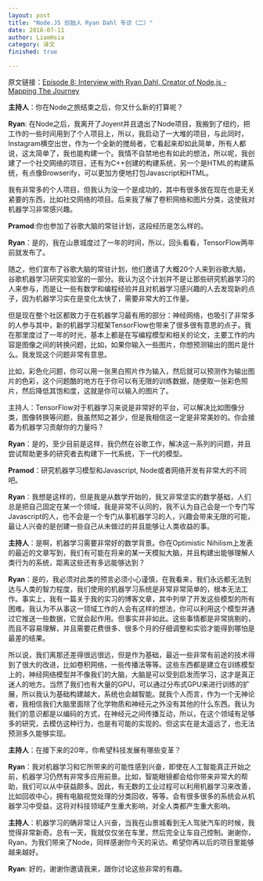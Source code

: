 ```yaml
---
layout: post
title: "Node.JS 创始人 Ryan Dahl 专访（二）"
date: 2018-07-11
author: LiamHsia
category: 译文
finished: true

---
```



原文链接：[Episode 8: Interview with Ryan Dahl, Creator of Node.js - Mapping The Journey](https://www.mappingthejourney.com/single-post/2017/08/31/episode-8-interview-with-ryan-dahl-creator-of-nodejs/)

**主持人**：你在Node之旅结束之后，你又什么新的打算呢？

**Ryan**: 在Node之后，我离开了Joyent并且退出了Node项目，我搬到了纽约，把工作的一些时间用到了个人项目上，所以，我启动了一大堆的项目，与此同时，Instagram横空出世，作为一个全新的搅局者，它看起来却如此简单，所有人都说，这太简单了，我也能构建一个。我情不自禁地也有如此的想法，所以呢，我创建了一个社交网络的项目，还有为C++创建的构建系统，另一个是HTML的构建系统，有点像Browserify，可以更加方便地打包Javascript和HTML。

我有非常多的个人项目，但我认为没一个是成功的，其中有很多放在现在也是无关紧要的东西，比如社交网络的项目。后来我了解了卷积网络和图片分类，这使我对机器学习非常感兴趣。

**Pramod**:你也参加了谷歌大脑的常驻计划，这段经历是怎么样的。

**Ryan**：是的，我在山景城度过了一年的时间，所以，回头看看，TensorFlow两年前就发布了。

随之，他们宣布了谷歌大脑的常驻计划，他们邀请了大概20个人来到谷歌大脑，谷歌机器学习研究实验室的一部分。我认为这个计划并不是让那些研究机器学习的人来参与，而是让一些有数学和编程经验并且对机器学习感兴趣的人去发现新的点子，因为机器学习实在是变化太快了，需要非常大的工作量。

但是现在整个社区都致力于在机器学习最有用的部分：神经网络，也吸引了非常多的人参与其中，新的机器学习框架TensorFlow也带来了很多很有意思的点子。我在那里度过了一年的时光，基本上都是在写编程模型和相关的论文，主要工作的内容是图像之间的转换问题，比如，如果你输入一些图片，你想预测输出的图片是什么。我发现这个问题非常有意思。

比如，彩色化问题，你可以用一张黑白照片作为输入，然后就可以预测作为输出图片的色彩，这个问题酷的地方在于你可以有无限的训练数据，随便取一张彩色照片，然后降低其饱和度，这就是你可以输入的图片了。

主持人：TensorFlow对于机器学习来说是非常好的平台，可以解决比如图像分类，图像转换等问题，我虽然知之甚少，但是我相信这一定是非常美妙的。你会接着为机器学习贡献你的力量吗？

**Ryan**：是的，至少目前是这样，我仍然在谷歌工作，解决这一系列的问题，并且尝试帮助更多的研究者去构建下一代系统，下一代的模型。

**Pramod**：研究机器学习模型和Javascript, Node或者网络开发有非常大的不同吧。

**Ryan**：我想是这样的，但是我是从数学开始的，我又非常坚实的数学基础，人们总是把自己固定在某一个领域，我是非常不认同的，我不认为自己会是一个专门写Javascript的人，也不会是一个专门从事机器学习的人，兴趣会带来无限的可能，最让人兴奋的是创建一些自己从未做过的并且能够让人类收益的事。


**主持人**：是啊，机器学习需要非常好的数学背景。你在Optimistic Nihilism上发表的最近的文章写到，我们有可能在将来的某一天模拟大脑，并且构建出能够理解人类行为的系统，距离这些还有多远能够达到？

**Ryan**：是的，我必须对此类的预言必须小心谨慎，在我看来，我们永远都无法到达与人类的智力程度，我们使用的机器学习系统是非常非常简单的，根本无法工作。事实上，我有一篇关于我的实习的博客文章，其中列举了开发这些模型的所有困难。我认为不从事这一领域工作的人会有这样的想法，你可以利用这个模型并通过它推送一些数据，它就会起作用。但事实并非如此。这些事情都是非常挑剔的，而且不容易理解，并且需要花费很多、很多个月的仔细调整和实验才能得到哪怕是最差的结果。

所以说，我们离那还差得很远很远，但是作为基础，最近一些非常有前途的技术得到了很大的改进，比如卷积网络，一些传播法等等。这些东西都是建立在训练模型上的，神经网络模型并不像我们的大脑，大脑是可以受到启发而学习，这才是真正迷人的地方。当然了我们也有大量的GPU，可以通过分布式GPU来进行训练的扩展，所以我认为基础构建越大，系统也会越智能。就我个人而言，作为一个无神论者，我相信我们大脑里面除了化学物质和神经元之外没有其他的什么东西。我认为我们的意识都是以编码的方式，在神经元之间传播互动，所以，在这个领域有足够多的研究，去模仿这种行为，也是有可能的实现的。但这实在是太遥远了，也无法预测多久能够实现。


**主持人**：在接下来的20年，你希望科技发展有哪些变革？

**Ryan**：我对机器学习和它所带来的可能性感到兴奋，即使在人工智能真正开始之前，机器学习仍然有非常多应用前景。比如，智能眼镜都会给你带来非常大的帮助，我们可以从中获益颇多。因此，有无数的工业过程可以利用机器学习来改善，比如回收中心，拥有电脑视觉处理的分类回收，等等。会有很多很多的系统会从机器学习中受益，这将对科技领域产生重大影响，对全人类都产生重大影响。

**主持人**：机器学习的确非常让人兴奋，当我在山景城看到无人驾驶汽车的时候，我觉得非常新奇。总有一天，我就仅仅坐在车里，然后完全让车自己控制。谢谢你，Ryan，为我们带来了Node，同样感谢你今天的采访。希望你再以后的项目里能够越来越好。

**Ryan**: 好的，谢谢你邀请我来，跟你讨论这些非常的有趣。
